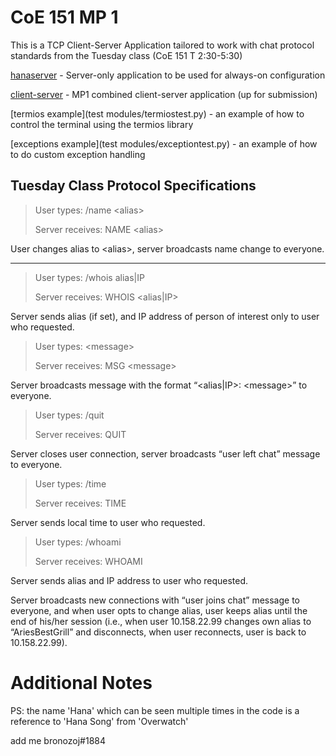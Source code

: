 # CoE 151 MP 1

This is a TCP Client-Server Application tailored to work with chat protocol standards from the Tuesday class (CoE 151 T 2:30-5:30)

[hanaserver](hanaserver.py) - Server-only application to be used for always-on configuration

[client-server](mp1-irc.py) - MP1 combined client-server application (up for submission)

[termios example](test modules/termiostest.py) - an example of how to control the terminal using the termios library

[exceptions example](test modules/exceptiontest.py) - an example of how to do custom exception handling

## Tuesday Class Protocol Specifications

>User types:          /name \<alias\>
>
>Server receives:  NAME \<alias\>

User changes alias to \<alias\>, server broadcasts name change to everyone.

* * *

>User types:          /whois alias|IP
>
>Server receives:  WHOIS \<alias|IP\>

Server sends alias (if set), and IP address of person of interest only to user who requested.


>User types:          \<message\>
>
>Server receives:  MSG \<message\> 

Server broadcasts message with the format “\<alias|IP\>: \<message\>” to everyone.


>User types:          /quit
>
>Server receives:  QUIT

Server closes user connection, server broadcasts “user left chat” message to everyone.


>User types:          /time
>
>Server receives:  TIME

Server sends local time to user who requested.


>User types:          /whoami
>
>Server receives:  WHOAMI

Server sends alias and IP address to user who requested.

Server broadcasts new connections with “user joins chat” message to everyone, and when user opts to change alias, user keeps alias until the end of his/her session (i.e., when user 10.158.22.99 changes own alias to “AriesBestGrill” and disconnects, when user reconnects, user is back to 10.158.22.99).

# Additional Notes

PS: the name 'Hana' which can be seen multiple times in the code is a reference to 'Hana Song' from 'Overwatch'

add me bronozoj#1884
